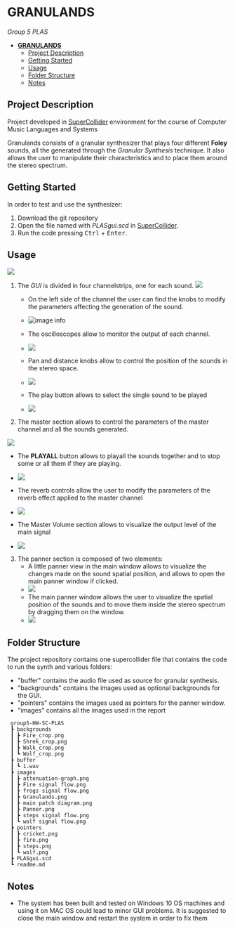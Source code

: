 # **GRANULANDS**

 <em>Group 5 PLAS</em>

- [**GRANULANDS**](#granulands)
  - [Project Description](#project-description)
  - [Getting Started](#getting-started)
  - [Usage](#usage)
  - [Folder Structure](#folder-structure)
  - [Notes](#notes)

## Project Description

Project developed in [SuperCollider](https://supercollider.github.io/) environment for the course of Computer Music Languages and Systems 

Granulands consists of a granular synthesizer that plays four different **Foley** sounds, all the generated through the <em>Granular Synthesis</em> technique. It also allows the user to manipulate their characteristics and to place them around the stereo spectrum.  
 

## Getting Started

In order to test and use the synthesizer: 
1. Download the git repository
2. Open the file named with <em>PLASgui.scd</em> in [SuperCollider](https://supercollider.github.io/).
3. Run the code pressing <kbd>Ctrl</kbd> + <kbd>Enter</kbd>.



## Usage
<img src="./images/Granulands.png"/>

1. The <em>GUI</em> is divided in four channelstrips, one for each sound. 
  ![](./images/fireGUIEx.png)
   * On the left side of the channel the user can find the knobs to modify the parameters affecting the generation of the sound.
   * ![image info](./images/FireParams.png)
   
   * The oscilloscopes allow to monitor the output of each channel.
   * ![](./images/oscilloscope.PNG) 

   * Pan and distance knobs allow to control the position of the sounds in the stereo space.
   * ![](./images/pan%26distance.PNG)

   * The play button allows to select the single sound to be played 
   * ![](./images/playButton.PNG)
  
2. The master section allows to control the parameters of the master channel and all the sounds generated.

  ![](./images/masterSection.PNG)

  * The **PLAYALL** button allows to playall the sounds together and to stop some or all them if they are playing.
  * ![](./images/playAllBTN.PNG)

  * The reverb controls allow the user to modify the parameters of the reverb effect applied to the master channel
  * ![](./images/reverbSec.PNG)
  * The Master Volume section allows to visualize the output level of the main signal
  * ![](./images/masterVolume.PNG)

3. The panner section is composed of two elements: 
   * A little panner view in the main window allows  to visualize the changes made on the sound spatial position, and allows to open the main panner window if clicked. 
   * ![](/images/littlePanner.PNG)
   * The main panner window allows the user to visualize the spatial position of the sounds and to move them inside the stereo spectrum by dragging them on the window.
   * ![](./images/Panner.png)

## Folder Structure

The project repository contains one supercollider file that contains the code to run the synth and various folders:
* "buffer" contains the audio file used as source for granular synthesis. 
* "backgrounds" contains the images used as optional backgrounds for the GUI.
* "pointers" contains the images used as pointers for the panner window.
* "images" contains all the images used in the report 

```
 group5-HW-SC-PLAS
 ┣ backgrounds
 ┃ ┣ Fire_crop.png
 ┃ ┣ Shrek_crop.png
 ┃ ┣ Walk_crop.png
 ┃ ┗ Wolf_crop.png
 ┣ buffer
 ┃ ┗ 1.wav
 ┣ images
 ┃ ┣ attenuation-graph.png
 ┃ ┣ Fire signal flow.png
 ┃ ┣ frogs signal flow.png
 ┃ ┣ Granulands.png
 ┃ ┣ main patch diagram.png
 ┃ ┣ Panner.png
 ┃ ┣ steps signal flow.png
 ┃ ┗ wolf signal flow.png
 ┣ pointers
 ┃ ┣ cricket.png
 ┃ ┣ fire.png
 ┃ ┣ steps.png
 ┃ ┗ wolf.png
 ┣ PLASgui.scd
 ┗ readme.md
```


## Notes

* The system has been built and tested on Windows 10 OS machines and using it on MAC OS could lead to minor GUI problems. It is suggested to close the main window and restart the system in order to fix them

